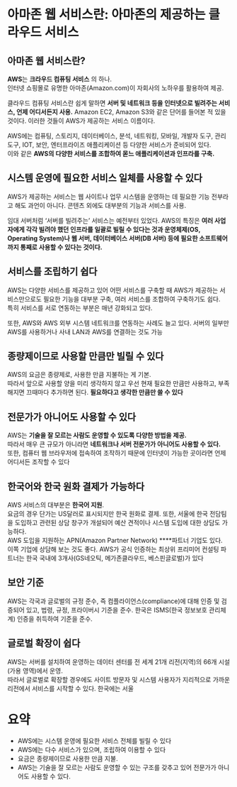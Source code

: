 # 아마존 웹 서비스란: 아마존의 제공하는 클라우드 서비스

## 아마존 웹 서비스란?

**AWS**는 **크라우드 컴퓨팅 서비스** 의 하나.  
인터넷 쇼핑몰로 유명한 아마존(Amazon.com)이 자회사의 노하우를 활용하여 제공.

클라우드 컴퓨팅 서비스란 쉽게 말하면 **서버 및 네트워크 등을 인터넷으로 빌려주는 서비스, 언제 어디서든지 사용.** Amazon EC2, Amazon S3와 같은 단어를 들어본 적 있을 것이다. 이러한 것들이 AWS가 제공하는 서비스 이름이다.

AWS에는 컴퓨팅, 스토리지, 데이터베이스, 분석, 네트워킹, 모바일, 개발자 도구, 관리 도구, IOT, 보안, 엔터프라이즈 애플리케이션 등 다양한 서비스가 준비되어 있다.  
이와 같은 **AWS의 다양한 서비스를 조합하여 몯느 애플리케이션과 인프라를 구축.**

## 시스템 운영에 필요한 서비스 일체를 사용할 수 있다

AWS가 제공하는 서비스는 웹 사이트나 업무 시스템을 운영하는 데 필요한 기능 전부라고 해도 과언이 아니다. 콘텐츠 외에도 대부분의 기능과 서비스를 사용. 

임대 서버처럼 ‘서버를 빌려주는’ 서비스는 예전부터 있었다. AWS의 특징은 **여러 사업자에게 각각 빌려야 했던 인프라를 일괄로 빌릴 수 있다는 것과 운영체제(OS, Operating System)나 웹 서버, 데이터베이스 서버(DB 서버) 등에 필요한 소프트웨어까지 통째로 사용할 수 있다는 것이다.**

## 서비스를 조립하기 쉽다

AWS는 다양한 서비스를 제공하고 있어 어떤 서비스를 구축할 때 AWS가 제공하는 서비스만으로도 필요한 기능을 대부분 구축, 여러 서비스를 조합하여 구축하기도 쉽다.  
특히 서비스를 서로 연동하는 부분은 매년 강화되고 있다.

또한, AWS와 AWS 외부 시스템 네트워크를 연동하는 사례도 늘고 있다. 서버의 일부만 AWS를 사용하거나 사내 LAN과 AWS를 연결하는 것도 가능

## 종량제이므로 사용할 만큼만 빌릴 수 있다

AWS의 요금은 종량제로, 사용한 만큼 지불하는 게 기본.  
따라서 앞으로 사용할 양을 미리 생각하지 않고 우선 현재 필요한 만큼만 사용하고, 부족해지면 끄때마다 추가하면 된다. **필요하다고 생각한 만큼만 쓸 수 있다**

## 전문가가 아니어도 사용할 수 있다

AWS는 **기술을 잘 모르는 사람도 운영할 수 있도록 다양한 방법을 제공.**  
따라서 매우 큰 규모가 아니라면 **네트워크나 서버 전문가가 아니어도 사용할 수 있다.**   
또한, 컴퓨터 웹 브라우저에 접속하여 조작하기 때문에 인터넷이 가능한 곳이라면 언제 어디서든 조작할 수 있다

## 한국어와 한국 원화 결제가 가능하다

AWS 서비스의 대부분은 **한국어 지원**.  
요금의 경우 단가는 US달러로 표시되지만 한국 원화로 결제. 또한, 서울에 한국 전담팀을 도입하고 관련된 상담 창구가 개설되어 예산 견적이나 시스템 도입에 대한 상담도 가능하다.  
AWS 도입을 지원하는 APN(Amazon Partner Network) ****파트너 기업도 있다.  
 이쪽 기업에 상담해 보는 것도 좋다. AWS가 공식 인증하는 최상위 프리미어 컨설팅 파트너는 한국 국내에 3개사(GS네오틱, 메가존클라우드, 베스핀글로벌)가 있다

## 보안 기준

AWS는 각국과 글로벌의 규정 준수, 즉 컴플라이언스(compliance)에 대해 인증 및 검증되어 있고, 법령, 규정, 프라이버시 기준을 준수. 한국은 ISMS(한국 정보보호 관리체계) 인증을 취득하여 기준을 준수.

## 글로벌 확장이 쉽다

AWS는 서버를 설치하여 운영하는 데이터 센터를 전 세계 21개 리전(지역)의 66개 시설(가용 영역)에서 운영.   
따라서 글로벌로 확장할 경우에도 사이트 방문자 및 시스템 사용자가 지리적으로 가까운 리전에서 서비스를 시작할 수 있다. 한국에는 서울

# 요약

- AWS에는 시스템 운영에 필요한 서비스 전체를 빌릴 수 있다
- AWS에는 다수 서비스가 있으며, 조립하여 이용할 수 있다
- 요금은 종량제이므로 사용한 만큼 지불.
- AWS는 기술을 잘 모르는 사람도 운영할 수 있는 구조를 갖추고 있어 전문가가 아니어도 사용할 수 있다.